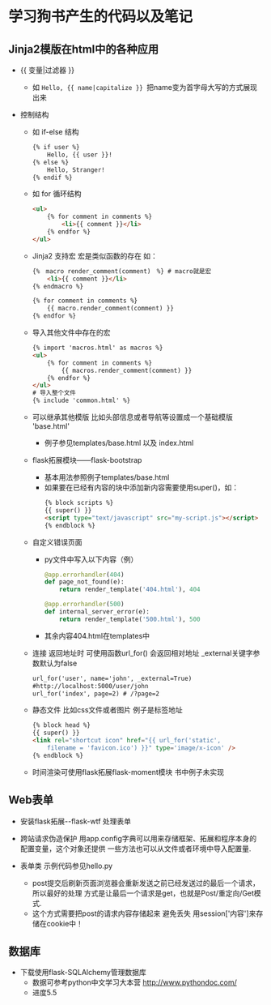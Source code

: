 学习狗书产生的代码以及笔记
=======================

Jinja2模版在html中的各种应用
--------------------------

* {{ 变量|过滤器 }}
    * 如  ```Hello, {{ name|capitalize }} ```把name变为首字母大写的方式展现出来

* 控制结构

    * 如 if-else 结构
        ```html
        {% if user %}
            Hello, {{ user }}!
        {% else %}
            Hello, Stranger!
        {% endif %}
        ```

    * 如 for 循环结构
        ```html
        <ul>
            {% for comment in comments %}
                <li>{{ comment }}</li>
            {% endfor %}
        </ul>
        ```

    * Jinja2 支持宏  宏是类似函数的存在 如：
        ```html
        {%　macro render_comment(comment)　%} # macro就是宏
            <li>{{ comment }}</li>
        {% endmacro %}

        {% for comment in comments %}
            {{ macro.render_comment(comment) }}
        {% endfor %}
        ```

    * 导入其他文件中存在的宏
        ```html
        {% import 'macros.html' as macros %}
        <ul>
            {% for comment in comments %}
                {{ macros.render_comment(comment) }}
            {% endfor %}
        </ul>
        # 导入整个文件
        {% include 'common.html' %}
        ```

    * 可以继承其他模版 比如头部信息或者导航等设置成一个基础模版 'base.html'
        * 例子参见templates/base.html 以及 index.html

    * flask拓展模块——flask-bootstrap
        * 基本用法参照例子templates/base.html
        * 如果要在已经有内容的块中添加新内容需要使用super()，如：
            ```html
            {% block scripts %}
            {{ super() }}
            <script type="text/javascript" src="my-script.js"></script>
            {% endblock %}
            ```

    * 自定义错误页面
        * py文件中写入以下内容（例）
            ```python
            @app.errorhandler(404)
            def page_not_found(e):
                return render_template('404.html'), 404

            @app.errorhandler(500)
            def internal_server_error(e):
                return render_template('500.html'), 500
            ```

        * 其余内容404.html在templates中

    * 连接 返回地址时 可使用函数url_for() 会返回相对地址 _external关键字参数默认为false
        ```html
        url_for('user', name='john', _external=True)
        #http://localhost:5000/user/john
        url_for('index', page=2) # /?page=2
        ```

    * 静态文件 比如css文件或者图片 例子是标签地址
        ```html
        {% block head %}
        {{ super() }}
        <link rel="shortcut icon" href="{{ url_for('static',
            filename = 'favicon.ico') }}" type='image/x-icon' />
        {% endblock %}
        ```

    * 时间渲染可使用flask拓展flask-moment模块 书中例子未实现


Web表单
-------
* 安装flask拓展--flask-wtf 处理表单

* 跨站请求伪造保护
        用app.config字典可以用来存储框架、拓展和程序本身的配置变量，这个对象还提供
    一些方法也可以从文件或者环境中导入配置量.

* 表单类
    示例代码参见hello.py
    * post提交后刷新页面浏览器会重新发送之前已经发送过的最后一个请求，所以最好的处理
    方式是让最后一个请求是get，也就是Post/重定向/Get模式.
    * 这个方式需要把post的请求内容存储起来 避免丢失 用session['内容']来存储在cookie中！

数据库
------
* 下载使用flask-SQLAlchemy管理数据库
    * 数据可参考python中文学习大本营 http://www.pythondoc.com/
    * 进度5.5
